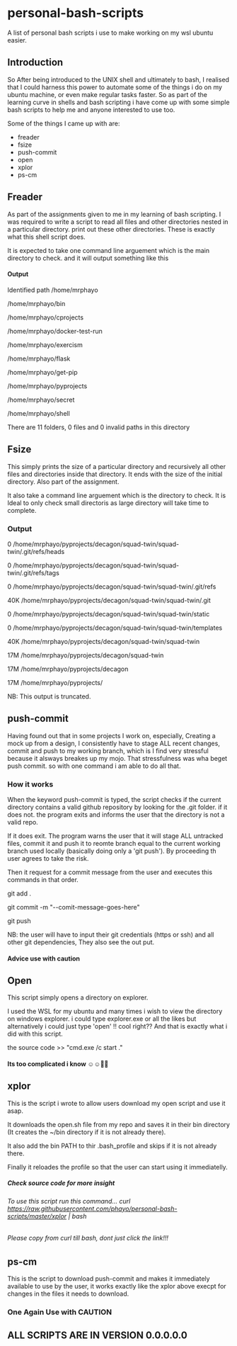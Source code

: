 # personal-bash-scripts
A list of personal bash scripts i use to make working on my wsl ubuntu easier.

## Introduction

So After being introduced to the UNIX shell and ultimately to bash, I realised that I could harness this power to automate some of the things i do on my ubuntu machine, or even make regular tasks faster. So as part of the learning curve in shells and bash scripting i have come up with some simple bash scripts to help me and anyone interested to use too.

Some of the things I came up with are:
- freader
- fsize
- push-commit
- open
- xplor
- ps-cm

## Freader

As part of the assignments given to me in my learning of bash scripting. I was required to write a script to read all files and other directories nested in a particular directory. print out these other directories. These is exactly what this shell script does.

It is expected to take one command line arguement which is the main directory to check. and it will output something like this

#### Output

Identified path /home/mrphayo

/home/mrphayo/bin

/home/mrphayo/cprojects

/home/mrphayo/docker-test-run

/home/mrphayo/exercism

/home/mrphayo/flask

/home/mrphayo/get-pip

/home/mrphayo/pyprojects

/home/mrphayo/secret

/home/mrphayo/shell

There are 11 folders, 0 files and 0 invalid paths in this directory


## Fsize

This simply prints the size of a particular directory and recursively all other files and directories inside that directory. It ends with the size of the initial directory. Also part of the assignment.

It also take a command line arguement which is the directory to check. It is Ideal to only check small directoris as large directory will take time to complete.

### Output

0       /home/mrphayo/pyprojects/decagon/squad-twin/squad-twin/.git/refs/heads

0       /home/mrphayo/pyprojects/decagon/squad-twin/squad-twin/.git/refs/tags

0       /home/mrphayo/pyprojects/decagon/squad-twin/squad-twin/.git/refs

40K     /home/mrphayo/pyprojects/decagon/squad-twin/squad-twin/.git

0       /home/mrphayo/pyprojects/decagon/squad-twin/squad-twin/static

0       /home/mrphayo/pyprojects/decagon/squad-twin/squad-twin/templates

40K     /home/mrphayo/pyprojects/decagon/squad-twin/squad-twin

17M     /home/mrphayo/pyprojects/decagon/squad-twin

17M     /home/mrphayo/pyprojects/decagon

17M     /home/mrphayo/pyprojects/

NB: This output is truncated.


## push-commit

Having found out that in some projects I work on, especially, Creating a mock up from a design, I consistently have to stage ALL recent changes, commit and push to my working branch, which is I find very stressful because it alsways breakes up my mojo. That stressfulness was wha beget push commit. so with one command i am able to do all that.

### How it works

When the keyword push-commit is typed, the script checks if the current directory contains a valid github repository by looking for the .git folder. if it does not. the program exits and informs the user that the directory is not a valid repo.

If it does exit. The program warns the user that it will stage ALL untracked files, commit it and push it to reomte branch equal to the current working branch used locally (basically doing only a 'git push'). By proceeding th user agrees to take the risk.

Then it request for a commit message from the user and executes this commands in that order.

git add .

git commit -m "--comit-message-goes-here"

git push

NB: the user will have to input their git credentials (https or ssh) and all other git dependencies, They also see the out put.

#### Advice use with caution


## Open

This script simply opens a directory on explorer.

I used the WSL for my ubuntu and  many times i wish to view the directory on windows explorer. i could type explorer.exe or all the likes but alternatively i could just type 'open' !! cool right?? And that is exactly what i did with this script.

the source code >> "cmd.exe /c start ."

#### Its too complicated i know ☺☺🤣🤣


## xplor

This is the script i wrote to allow users download my open script and use it asap.

It downloads the open.sh file from my repo and saves it in their bin directory (It creates the ~/bin directory if it is not already there).

It also add the bin PATH to thir .bash_profile and skips if it is not already there.

Finally it reloades the profile so that the user can start using it immediatelly.

##### Check source code for more insight
###### To use this script run this command... curl https://raw.githubusercontent.com/phayo/personal-bash-scripts/master/xplor | bash
###### Please copy from curl till bash, dont just click the link!!!


## ps-cm


This is the script to download push-commit and makes it immediately available to use by the user, it works exactly like the xplor above execpt for changes in the files it needs to download.

### One Again Use with CAUTION


## ALL SCRIPTS ARE IN VERSION 0.0.0.0.0 
